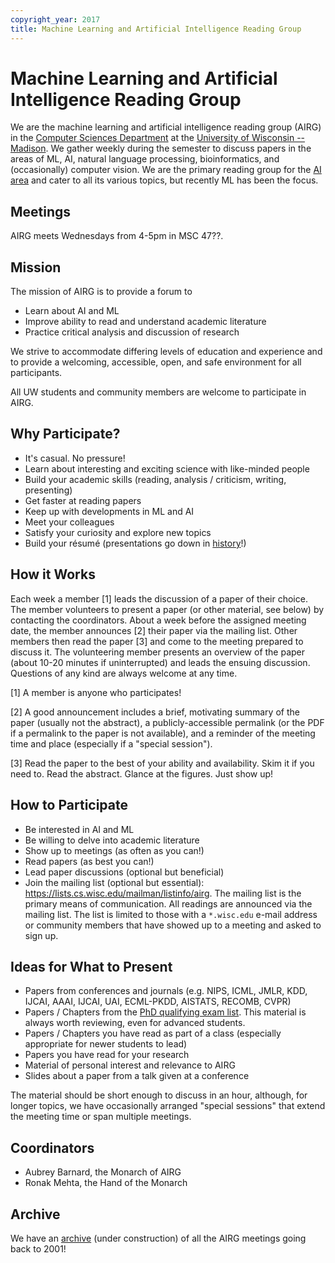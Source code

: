 ```yaml
---
copyright_year: 2017
title: Machine Learning and Artificial Intelligence Reading Group
---
```


Machine Learning and Artificial Intelligence Reading Group
==========================================================


We are the machine learning and artificial intelligence reading group
(AIRG) in the [Computer Sciences Department](https://www.cs.wisc.edu/)
at the [University of Wisconsin -- Madison](http://www.wisc.edu/).  We
gather weekly during the semester to discuss papers in the areas of ML,
AI, natural language processing, bioinformatics, and (occasionally)
computer vision.  We are the primary reading group for the [AI
area](https://research.cs.wisc.edu/areas/ai/) and cater to all its
various topics, but recently ML has been the focus.


Meetings
--------

AIRG meets Wednesdays from 4-5pm in MSC 47??.


Mission
-------

The mission of AIRG is to provide a forum to

* Learn about AI and ML
* Improve ability to read and understand academic literature
* Practice critical analysis and discussion of research

We strive to accommodate differing levels of education and experience
and to provide a welcoming, accessible, open, and safe environment for
all participants.

All UW students and community members are welcome to participate in
AIRG.


Why Participate?
----------------

* It's casual.  No pressure!
* Learn about interesting and exciting science with like-minded people
* Build your academic skills (reading, analysis / criticism, writing,
  presenting)
* Get faster at reading papers
* Keep up with developments in ML and AI
* Meet your colleagues
* Satisfy your curiosity and explore new topics
* Build your résumé (presentations go down in [history](archive.yaml)!)


How it Works
------------

Each week a member [1] leads the discussion of a paper of their choice.
The member volunteers to present a paper (or other material, see below)
by contacting the coordinators.  About a week before the assigned
meeting date, the member announces [2] their paper via the mailing list.
Other members then read the paper [3] and come to the meeting prepared
to discuss it.  The volunteering member presents an overview of the
paper (about 10-20 minutes if uninterrupted) and leads the ensuing
discussion.  Questions of any kind are always welcome at any time.

[1] A member is anyone who participates!

[2] A good announcement includes a brief, motivating summary of the
    paper (usually not the abstract), a publicly-accessible permalink
    (or the PDF if a permalink to the paper is not available), and a
    reminder of the meeting time and place (especially if a "special
    session").

[3] Read the paper to the best of your ability and availability.  Skim
    it if you need to.  Read the abstract.  Glance at the figures.  Just
    show up!


How to Participate
------------------

* Be interested in AI and ML
* Be willing to delve into academic literature
* Show up to meetings (as often as you can!)
* Read papers (as best you can!)
* Lead paper discussions (optional but beneficial)
* Join the mailing list (optional but essential):
  https://lists.cs.wisc.edu/mailman/listinfo/airg.  The mailing list is
  the primary means of communication.  All readings are announced via
  the mailing list.  The list is limited to those with a `*.wisc.edu`
  e-mail address or community members that have showed up to a meeting
  and asked to sign up.


Ideas for What to Present
-------------------------

* Papers from conferences and journals (e.g. NIPS, ICML, JMLR, KDD,
  IJCAI, AAAI, IJCAI, UAI, ECML-PKDD, AISTATS, RECOMB, CVPR)
* Papers / Chapters from the [PhD qualifying exam
  list](http://aiqual.cs.wisc.edu/).  This material is always worth
  reviewing, even for advanced students.
* Papers / Chapters you have read as part of a class (especially
  appropriate for newer students to lead)
* Papers you have read for your research
* Material of personal interest and relevance to AIRG
* Slides about a paper from a talk given at a conference

The material should be short enough to discuss in an hour, although, for
longer topics, we have occasionally arranged "special sessions" that
extend the meeting time or span multiple meetings.


Coordinators
------------

* Aubrey Barnard, the Monarch of AIRG
* Ronak Mehta, the Hand of the Monarch


Archive
-------

We have an [archive](archive.yaml) (under construction) of all the AIRG
meetings going back to 2001!
